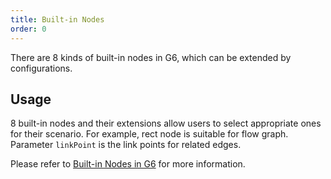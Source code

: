 ```yaml
---
title: Built-in Nodes
order: 0
---
```


There are 8 kinds of built-in nodes in G6, which can be extended by configurations.

## Usage

8 built-in nodes and their extensions allow users to select appropriate ones for their scenario. For example, rect node is suitable for flow graph. Parameter `linkPoint` is the link points for related edges. 

Please refer to [Built-in Nodes in G6](/zh/docs/manual/middle/elements/defaultNode) for more information.
